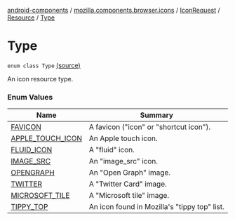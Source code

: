 [android-components](../../../../index.md) / [mozilla.components.browser.icons](../../../index.md) / [IconRequest](../../index.md) / [Resource](../index.md) / [Type](./index.md)

# Type

`enum class Type` [(source)](https://github.com/mozilla-mobile/android-components/blob/master/components/browser/icons/src/main/java/mozilla/components/browser/icons/IconRequest.kt#L49)

An icon resource type.

### Enum Values

| Name | Summary |
|---|---|
| [FAVICON](-f-a-v-i-c-o-n.md) | A favicon ("icon" or "shortcut icon"). |
| [APPLE_TOUCH_ICON](-a-p-p-l-e_-t-o-u-c-h_-i-c-o-n.md) | An Apple touch icon. |
| [FLUID_ICON](-f-l-u-i-d_-i-c-o-n.md) | A "fluid" icon. |
| [IMAGE_SRC](-i-m-a-g-e_-s-r-c.md) | An "image_src" icon. |
| [OPENGRAPH](-o-p-e-n-g-r-a-p-h.md) | An "Open Graph" image. |
| [TWITTER](-t-w-i-t-t-e-r.md) | A "Twitter Card" image. |
| [MICROSOFT_TILE](-m-i-c-r-o-s-o-f-t_-t-i-l-e.md) | A "Microsoft tile" image. |
| [TIPPY_TOP](-t-i-p-p-y_-t-o-p.md) | An icon found in Mozilla's "tippy top" list. |
